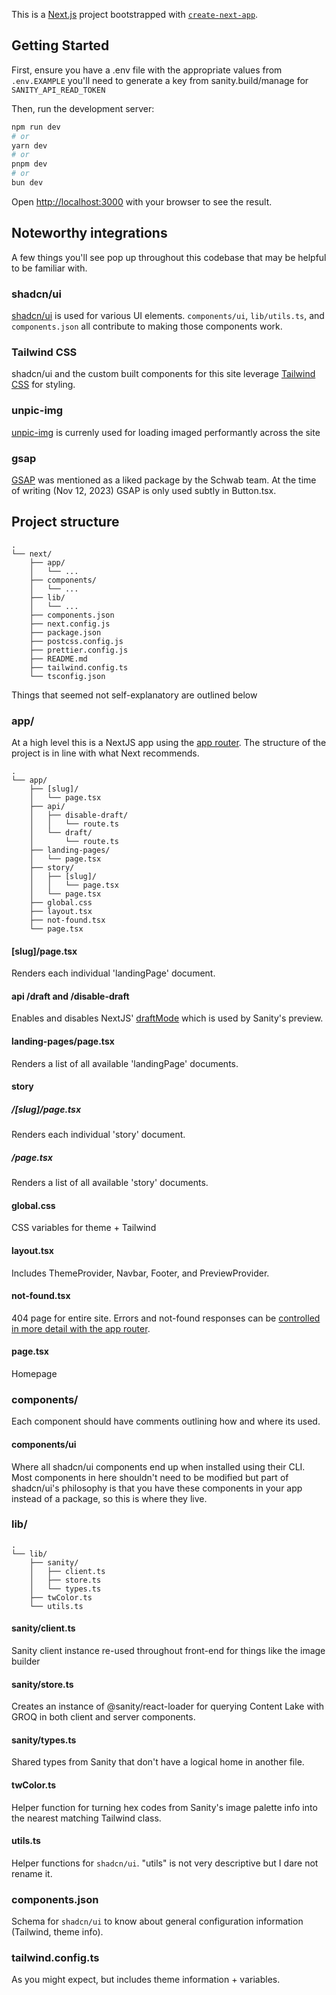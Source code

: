 This is a [Next.js](https://nextjs.org/) project bootstrapped with [`create-next-app`](https://github.com/vercel/next.js/tree/canary/packages/create-next-app).

## Getting Started

First, ensure you have a .env file with the appropriate values from `.env.EXAMPLE` you'll need to generate a key from sanity.build/manage for `SANITY_API_READ_TOKEN`

Then, run the development server:

```bash
npm run dev
# or
yarn dev
# or
pnpm dev
# or
bun dev
```

Open [http://localhost:3000](http://localhost:3000) with your browser to see the result.

## Noteworthy integrations

A few things you'll see pop up throughout this codebase that may be helpful to be familiar with.

### shadcn/ui

[shadcn/ui](https://ui.shadcn.com/) is used for various UI elements. `components/ui`, `lib/utils.ts`, and `components.json` all contribute to making those components work.

### Tailwind CSS

shadcn/ui and the custom built components for this site leverage [Tailwind CSS](https://tailwindcss.com/) for styling.

### unpic-img

[unpic-img](https://unpic.pics/img/learn/) is currenly used for loading imaged performantly across the site

### gsap

[GSAP](https://gsap.com/docs/v3/) was mentioned as a liked package by the Schwab team. At the time of writing (Nov 12, 2023) GSAP is only used subtly in Button.tsx.

## Project structure

```
.
└── next/
    ├── app/
    │   └── ...
    ├── components/
    │   └── ...
    ├── lib/
    │   └── ...
    ├── components.json
    ├── next.config.js
    ├── package.json
    ├── postcss.config.js
    ├── prettier.config.js
    ├── README.md
    ├── tailwind.config.ts
    └── tsconfig.json
```

Things that seemed not self-explanatory are outlined below

### app/

At a high level this is a NextJS app using the [app router](https://nextjs.org/docs/getting-started/project-structure). The structure of the project is in line with what Next recommends.

```
.
└── app/
    ├── [slug]/
    │   └── page.tsx
    ├── api/
    │   ├── disable-draft/
    │   │   └── route.ts
    │   └── draft/
    │       └── route.ts
    ├── landing-pages/
    │   └── page.tsx
    ├── story/
    │   ├── [slug]/
    │   │   └── page.tsx
    │   └── page.tsx
    ├── global.css
    ├── layout.tsx
    ├── not-found.tsx
    └── page.tsx
```

#### [slug]/page.tsx

Renders each individual 'landingPage' document.

#### api /draft and /disable-draft

Enables and disables NextJS' [draftMode](https://nextjs.org/docs/app/building-your-application/configuring/draft-mode) which is used by Sanity's preview.

#### landing-pages/page.tsx

Renders a list of all available 'landingPage' documents.

#### story

##### /[slug]/page.tsx

Renders each individual 'story' document.

##### /page.tsx

Renders a list of all available 'story' documents.

#### global.css

CSS variables for theme + Tailwind

#### layout.tsx

Includes ThemeProvider, Navbar, Footer, and PreviewProvider.

#### not-found.tsx

404 page for entire site. Errors and not-found responses can be [controlled in more detail with the app router](https://nextjs.org/docs/app/building-your-application/routing/error-handling).

#### page.tsx

Homepage

### components/

Each component should have comments outlining how and where its used.

#### components/ui

Where all shadcn/ui components end up when installed using their CLI. Most components in here shouldn't need to be modified but part of shadcn/ui's philosophy is that you have these components in your app instead of a package, so this is where they live.

### lib/

```
.
└── lib/
    ├── sanity/
    │   ├── client.ts
    │   ├── store.ts
    │   └── types.ts
    ├── twColor.ts
    └── utils.ts
```

#### sanity/client.ts

Sanity client instance re-used throughout front-end for things like the image builder

#### sanity/store.ts

Creates an instance of @sanity/react-loader for querying Content Lake with GROQ in both client and server components.

#### sanity/types.ts

Shared types from Sanity that don't have a logical home in another file.

#### twColor.ts

Helper function for turning hex codes from Sanity's image palette info into the nearest matching Tailwind class.

#### utils.ts

Helper functions for `shadcn/ui`. "utils" is not very descriptive but I dare not rename it.

### components.json

Schema for `shadcn/ui` to know about general configuration information (Tailwind, theme info).

### tailwind.config.ts

As you might expect, but includes theme information + variables.
